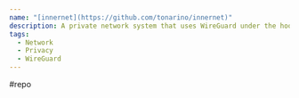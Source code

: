 ```yaml
---
name: "[innernet](https://github.com/tonarino/innernet)"
description: A private network system that uses WireGuard under the hood.
tags:
  - Network
  - Privacy
  - WireGuard
---
```

#repo